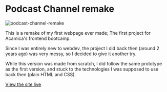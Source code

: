 # Podcast Channel remake

![podcast-channel-remake](https://user-images.githubusercontent.com/36510164/157151755-10a0b39b-4bc5-4500-8cc9-49db78788adb.png)

This is a remake of my first webpage ever made; The first project for Acamica's frontend bootcamp.

Since I was entirely new to webdev, the project I did back then (around 2 years ago) was very messy, so I decided to give it another try.

While this version was made from scratch, I did follow the same prototype as the first version, and stuck to the technologies I was supposed to use back then (plain HTML and CSS).

[View the site live](https://podcast-channel-remake.vercel.app/)
